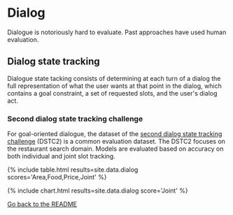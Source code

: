 # Dialog

Dialogue is notoriously hard to evaluate. Past approaches have used human evaluation.

## Dialog state tracking

Dialogue state tacking consists of determining at each turn of a dialog the
full representation of what the user wants at that point in the dialog,
which contains a goal constraint, a set of requested slots, and the user's dialog act.

### Second dialog state tracking challenge

For goal-oriented dialogue, the dataset of the [second dialog state tracking challenge](http://www.aclweb.org/anthology/W14-4337)
(DSTC2) is a common evaluation dataset. The DSTC2 focuses on the restaurant search domain. Models are
evaluated based on accuracy on both individual and joint slot tracking.

{% include table.html results=site.data.dialog scores='Area,Food,Price,Joint' %}

{% include chart.html results=site.data.dialog score='Joint' %}

[Go back to the README](../README.md)
